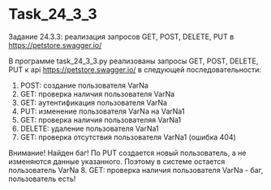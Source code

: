 # Task_24_3_3
Задание 24.3.3: реализация запросов GET, POST, DELETE, PUT в https://petstore.swagger.io/

В программе task_24_3_3.py реализованы запросы GET, POST, DELETE, PUT к api https://petstore.swagger.io/ в следующей последовательности:
1. POST: создание пользователя VarNa
2. GET: проверка наличия пользователя VarNa
3. GET: аутентификация пользователя VarNa
4. PUT: изменение пользователя VarNa на VarNa1
5. GET: проверка наличия пользователяя VarNa1
6. DELETE: удаление пользователя VarNa1
7. GET: проверка отсутствия пользователя VarNa1 (ошибка 404)

Внимание! Найден баг! По PUT создается новый пользователь, а не изменяются данные указанного. Поэтому в системе остается пользователь VarNa
8. GET: проверка наличия пользователя VarNa - баг, пользователь есть!

